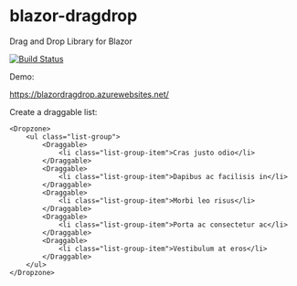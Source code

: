# blazor-dragdrop
Drag and Drop Library for Blazor

[![Build Status](https://postlagerkarte.visualstudio.com/DragDrop/_apis/build/status/Postlagerkarte.blazor-dragdrop?branchName=master)](https://postlagerkarte.visualstudio.com/DragDrop/_build/latest?definitionId=2&branchName=master)

Demo:

https://blazordragdrop.azurewebsites.net/

Create a draggable list:

    <Dropzone>
        <ul class="list-group">
            <Draggable>
                <li class="list-group-item">Cras justo odio</li>
            </Draggable>
            <Draggable>
                <li class="list-group-item">Dapibus ac facilisis in</li>
            </Draggable>
            <Draggable>
                <li class="list-group-item">Morbi leo risus</li>
            </Draggable>
            <Draggable>
                <li class="list-group-item">Porta ac consectetur ac</li>
            </Draggable>
            <Draggable>
                <li class="list-group-item">Vestibulum at eros</li>
            </Draggable>
        </ul>
    </Dropzone>
